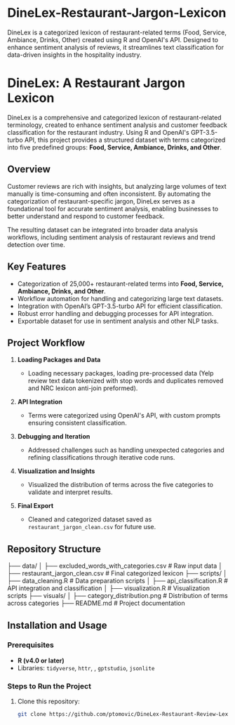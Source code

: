 # DineLex-Restaurant-Jargon-Lexicon
DineLex is a categorized lexicon of restaurant-related terms (Food, Service, Ambiance, Drinks, Other) created using R and OpenAI's API. Designed to enhance sentiment analysis of reviews, it streamlines text classification for data-driven insights in the hospitality industry.

# DineLex: A Restaurant Jargon Lexicon  

DineLex is a comprehensive and categorized lexicon of restaurant-related terminology, created to enhance sentiment analysis and customer feedback classification for the restaurant industry. Using R and OpenAI's GPT-3.5-turbo API, this project provides a structured dataset with terms categorized into five predefined groups: **Food, Service, Ambiance, Drinks, and Other**.  

## Overview  

Customer reviews are rich with insights, but analyzing large volumes of text manually is time-consuming and often inconsistent. By automating the categorization of restaurant-specific jargon, DineLex serves as a foundational tool for accurate sentiment analysis, enabling businesses to better understand and respond to customer feedback.  

The resulting dataset can be integrated into broader data analysis workflows, including sentiment analysis of restaurant reviews and trend detection over time.  

## Key Features  
- Categorization of 25,000+ restaurant-related terms into **Food, Service, Ambiance, Drinks, and Other**.  
- Workflow automation for handling and categorizing large text datasets.  
- Integration with OpenAI’s GPT-3.5-turbo API for efficient classification.  
- Robust error handling and debugging processes for API integration.  
- Exportable dataset for use in sentiment analysis and other NLP tasks.  

## Project Workflow  

1. **Loading Packages and Data**
   - Loading necessary packages, loading pre-processed data (Yelp review text data tokenized with stop words and duplicates removed and NRC lexicon anti-join preformed). 

2. **API Integration**  
   - Terms were categorized using OpenAI's API, with custom prompts ensuring consistent classification.  

3. **Debugging and Iteration**  
   - Addressed challenges such as handling unexpected categories and refining classifications through iterative code runs.  

4. **Visualization and Insights**  
   - Visualized the distribution of terms across the five categories to validate and interpret results.  

5. **Final Export**  
   - Cleaned and categorized dataset saved as `restaurant_jargon_clean.csv` for future use.  

## Repository Structure  
├── data/
│ ├── excluded_words_with_categories.csv # Raw input data
│ ├── restaurant_jargon_clean.csv # Final categorized lexicon
├── scripts/
│ ├── data_cleaning.R # Data preparation scripts
│ ├── api_classification.R # API integration and classification
│ ├── visualization.R # Visualization scripts
├── visuals/
│ ├── category_distribution.png # Distribution of terms across categories
├── README.md # Project documentation

## Installation and Usage  

### Prerequisites  
- **R (v4.0 or later)**  
- Libraries: `tidyverse`, `httr`, , `gptstudio`, `jsonlite`  

### Steps to Run the Project  

1. Clone this repository:  
   ```bash  
   git clone https://github.com/ptomovic/DineLex-Restaurant-Review-Lexicon.git  
